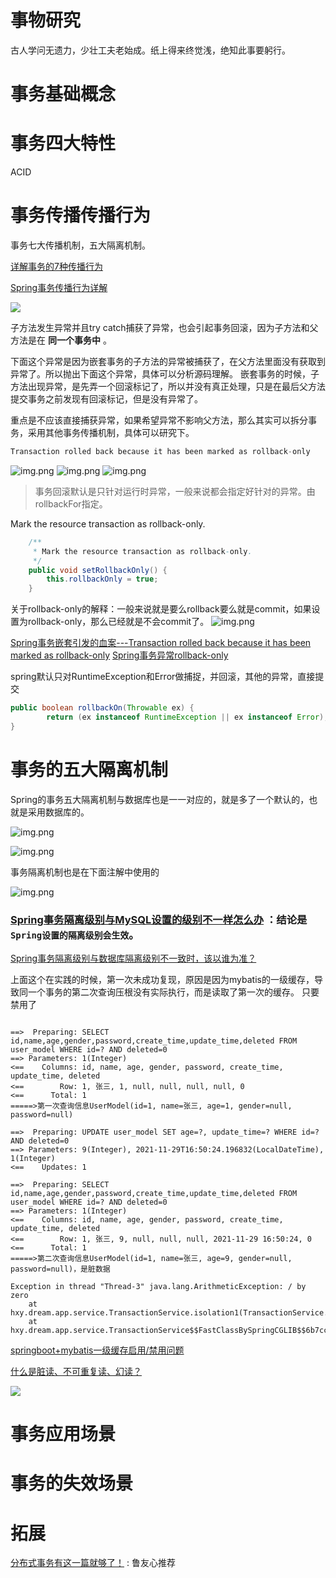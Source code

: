 事物研究
===

古人学问无遗力，少壮工夫老始成。纸上得来终觉浅，绝知此事要躬行。

# 事务基础概念

# 事务四大特性

ACID

# 事务传播传播行为

 事务七大传播机制，五大隔离机制。

[详解事务的7种传播行为](https://blog.csdn.net/qq_34115899/article/details/115602002)

[Spring事务传播行为详解](https://segmentfault.com/a/1190000013341344)

![](https://img-blog.csdnimg.cn/20210411170246163.png)

子方法发生异常并且try catch捕获了异常，也会引起事务回滚，因为子方法和父方法是在 **同一个事务中** 。

下面这个异常是因为嵌套事务的子方法的异常被捕获了，在父方法里面没有获取到异常了。所以抛出下面这个异常，具体可以分析源码理解。
嵌套事务的时候，子方法出现异常，是先弄一个回滚标记了，所以并没有真正处理，只是在最后父方法提交事务之前发现有回滚标记，但是没有异常了。

重点是不应该直接捕获异常，如果希望异常不影响父方法，那么其实可以拆分事务，采用其他事务传播机制，具体可以研究下。

```java
Transaction rolled back because it has been marked as rollback-only
```

![img.png](asset/img/transaction1.png)
![img.png](asset/img/transaction2.png)
![img.png](asset/img/transaction-source-code.png)
> 事务回滚默认是只针对运行时异常，一般来说都会指定好针对的异常。由rollbackFor指定。

Mark the resource transaction as rollback-only.
```java
	/**
	 * Mark the resource transaction as rollback-only.
	 */
	public void setRollbackOnly() {
		this.rollbackOnly = true;
	}
```
关于rollback-only的解释：一般来说就是要么rollback要么就是commit，如果设置为rollback-only，那么已经就是不会commit了。
![img.png](asset/img/sql-rollback-commit.png)

[Spring事务嵌套引发的血案---Transaction rolled back because it has been marked as rollback-only](https://www.cnblogs.com/nizuimeiabc1/p/14774125.html)
[Spring事务异常rollback-only](https://blog.csdn.net/sgls652709/article/details/49472719)

spring默认只对RuntimeException和Error做捕捉，并回滚，其他的异常，直接提交

```java
public boolean rollbackOn(Throwable ex) {
        return (ex instanceof RuntimeException || ex instanceof Error);
}
```



# 事务的五大隔离机制

Spring的事务五大隔离机制与数据库也是一一对应的，就是多了一个默认的，也就是采用数据库的。

![img.png](asset/img/5Isolation.png)

![img.png](asset/img/isolation.png)

事务隔离机制也是在下面注解中使用的

![img.png](asset/img/transactional-isolation.png)
### [Spring事务隔离级别与MySQL设置的级别不一样怎么办](https://blog.csdn.net/foxException/article/details/109028373) ：结论是`Spring设置的隔离级别会生效`。

[Spring事务隔离级别与数据库隔离级别不一致时，该以谁为准？](https://blog.csdn.net/weixin_44259720/article/details/112826960)

上面这个在实践的时候，第一次未成功复现，原因是因为mybatis的一级缓存，导致同一个事务的第二次查询压根没有实际执行，而是读取了第一次的缓存。
只要禁用了
```shell

==>  Preparing: SELECT id,name,age,gender,password,create_time,update_time,deleted FROM user_model WHERE id=? AND deleted=0
==> Parameters: 1(Integer)
<==    Columns: id, name, age, gender, password, create_time, update_time, deleted
<==        Row: 1, 张三, 1, null, null, null, null, 0
<==      Total: 1
=====>第一次查询信息UserModel(id=1, name=张三, age=1, gender=null, password=null)

==>  Preparing: UPDATE user_model SET age=?, update_time=? WHERE id=? AND deleted=0
==> Parameters: 9(Integer), 2021-11-29T16:50:24.196832(LocalDateTime), 1(Integer)
<==    Updates: 1

==>  Preparing: SELECT id,name,age,gender,password,create_time,update_time,deleted FROM user_model WHERE id=? AND deleted=0
==> Parameters: 1(Integer)
<==    Columns: id, name, age, gender, password, create_time, update_time, deleted
<==        Row: 1, 张三, 9, null, null, null, 2021-11-29 16:50:24, 0
<==      Total: 1
=====>第二次查询信息UserModel(id=1, name=张三, age=9, gender=null, password=null)，是脏数据

Exception in thread "Thread-3" java.lang.ArithmeticException: / by zero
	at hxy.dream.app.service.TransactionService.isolation1(TransactionService.java:89)
	at hxy.dream.app.service.TransactionService$$FastClassBySpringCGLIB$$6b7cc68d.invoke(<generated>)

```

[springboot+mybatis一级缓存启用/禁用问题](https://blog.csdn.net/NongYeting/article/details/106408985)

[什么是脏读、不可重复读、幻读？](https://www.zhihu.com/question/458275373)

![](https://pic3.zhimg.com/80/v2-25ed812ff748a38bd3e4127db1ed7a48_720w.jpg)

# 事务应用场景

# 事务的失效场景


# 拓展

[分布式事务有这一篇就够了！](https://zhuanlan.zhihu.com/p/263555694) : 鲁友心推荐